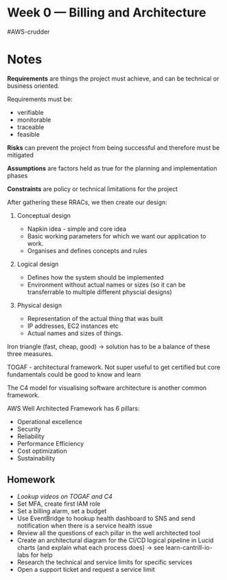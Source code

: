 # Week 0 — Billing and Architecture
#AWS-crudder 

# Notes

**Requirements** are things the project must achieve, and can be technical or business oriented.

Requirements must be:
- verifiable
- monitorable
- traceable
- feasible

**Risks** can prevent the project from being successful and therefore must be mitigated

**Assumptions** are factors held as true for the planning and implementation phases

**Constraints** are policy or technical limitations for the project

After gathering these RRACs, we then create our design:
1. Conceptual design
	- Napkin idea - simple and core idea
	- Basic working parameters for which we want our application to work.
	- Organises and defines concepts and rules

2. Logical design
	- Defines how the system should be implemented
	- Environment without actual names or sizes (so it can be transferrable to multiple different physcial designs)

3. Physical design
	- Representation of the actual thing that was built
	- IP addresses, EC2 instances etc
	- Actual names and sizes of things.


Iron triangle (fast, cheap, good) -> solution has to be a balance of these three measures.

TOGAF - architectural framework. Not super useful to get certified but core fundamentals could be good to know and learn

The C4 model for visualising software architecture is another common framework.

AWS Well Architected Framework has 6 pillars:
- Operational excellence
- Security
- Reliability
- Performance Efficiency
- Cost optimization
- Sustainability

## Homework
- _Lookup videos on TOGAF and C4_
- Set MFA, create first IAM role
- Set a billing alarm, set a budget
- Use EventBridge to hookup health dashboard to SNS and send notification when there is a service health issue
- Review all the questions of each pillar in the well architected tool
- Create an architectural diagram for the CI/CD logical pipeline in Lucid charts (and explain what each process does) -> see learn-cantrill-io-labs for help
- Research the technical and service limits for specific services
- Open a support ticket and request a service limit
